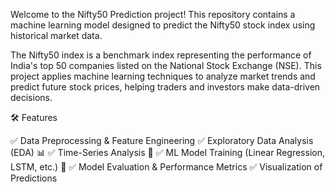 Welcome to the Nifty50 Prediction project! This repository contains a machine learning model designed to predict the Nifty50 stock index using historical market data.

The Nifty50 index is a benchmark index representing the performance of India's top 50 companies listed on the National Stock Exchange (NSE).
This project applies machine learning techniques to analyze market trends and predict future stock prices, helping traders and investors make data-driven decisions.

🛠️ Features

✅ Data Preprocessing & Feature Engineering
✅ Exploratory Data Analysis (EDA) 📊
✅ Time-Series Analysis 📅
✅ ML Model Training (Linear Regression, LSTM, etc.) 🧠
✅ Model Evaluation & Performance Metrics
✅ Visualization of Predictions